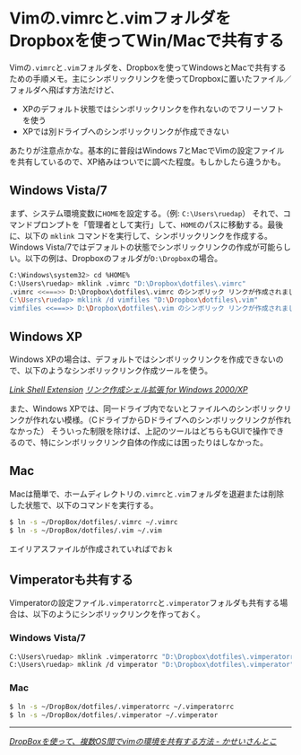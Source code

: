 # <span>Vimの.vimrcと.vimフォルダを</span><span>Dropboxを使ってWin/Macで共有する</span>

Vimの`.vimrc`と`.vim`フォルダを、Dropboxを使ってWindowsとMacで共有するための手順メモ。主にシンボリックリンクを使ってDropboxに置いたファイル／フォルダへ飛ばす方法だけど、

- XPのデフォルト状態ではシンボリックリンクを作れないのでフリーソフトを使う
- XPでは別ドライブへのシンボリックリンクが作成できない

あたりが注意点かな。基本的に普段はWindows 7とMacでVimの設定ファイルを共有しているので、XP絡みはついでに調べた程度。もしかしたら違うかも。

<!-- READMORE -->

## Windows Vista/7

まず、システム環境変数に`HOME`を設定する。（例: `C:\Users\ruedap`） それで、コマンドプロンプトを「管理者として実行」して、`HOME`のパスに移動する。最後に、以下の `mklink` コマンドを実行して、シンボリックリンクを作成する。Windows Vista/7ではデフォルトの状態でシンボリックリンクの作成が可能らしい。以下の例は、Dropboxのフォルダが`D:\Dropbox`の場合。

~~~ sh
C:\Windows\system32> cd %HOME%
C:\Users\ruedap> mklink .vimrc "D:\Dropbox\dotfiles\.vimrc"
.vimrc <<===>> D:\Dropbox\dotfiles\.vimrc のシンボリック リンクが作成されました
C:\Users\ruedap> mklink /d vimfiles "D:\Dropbox\dotfiles\.vim"
vimfiles <<===>> D:\Dropbox\dotfiles\.vim のシンボリック リンクが作成されました
~~~


## Windows XP

Windows XPの場合は、デフォルトではシンボリックリンクを作成できないので、以下のようなシンボリックリンク作成ツールを使う。

<cite>[Link Shell Extension](http://schinagl.priv.at/nt/hardlinkshellext/hardlinkshellext.html)</cite>
<cite>[リンク作成シェル拡張 for Windows 2000/XP](http://www.vector.co.jp/soft/winnt/util/se184746.html)</cite>

また、Windows XPでは、同一ドライブ内でないとファイルへのシンボリックリンクが作れない模様。（CドライブからDドライブへのシンボリックリンクが作れなかった） そういった制限を除けば、上記のツールはどちらもGUIで操作できるので、特にシンボリックリンク自体の作成には困ったりはしなかった。


## Mac

Macは簡単で、ホームディレクトリの`.vimrc`と`.vim`フォルダを退避または削除した状態で、以下のコマンドを実行する。

~~~ sh
$ ln -s ~/DropBox/dotfiles/.vimrc ~/.vimrc
$ ln -s ~/DropBox/dotfiles/.vim ~/.vim
~~~

エイリアスファイルが作成されていればでおｋ


## Vimperatorも共有する

Vimperatorの設定ファイル`.vimperatorrc`と`.vimperator`フォルダも共有する場合は、以下のようにシンボリックリンクを作っておく。


### Windows Vista/7

~~~ sh
C:\Users\ruedap> mklink .vimperatorrc "D:\Dropbox\dotfiles\.vimperatorrc"
C:\Users\ruedap> mklink /d vimperator "D:\Dropbox\dotfiles\.vimperator"
~~~


### Mac

~~~ sh
$ ln -s ~/DropBox/dotfiles/.vimperatorrc ~/.vimperatorrc
$ ln -s ~/DropBox/dotfiles/.vimperator ~/.vimperator
~~~

---

<cite>[DropBoxを使って、複数OS間でvimの環境を共有する方法 - かせいさんとこ](http://d.hatena.ne.jp/kasei_san/20090611/p1)</cite>

